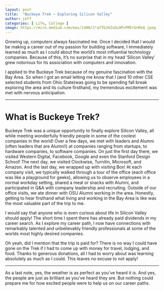 ```yaml
---
layout: post
title:  "Buckeye Trek — Exploring Silicon Valley"
author: jeff
categories: [ Life, College ]
image: https://miro.medium.com/max/1400/1*affbJHZxGLHPvPM5rbnMxQ.jpeg
---
```


Growing up, computers always fascinated me. Once I decided that I would be making a career out of my passion for building software, I immediately learned as much as I could about the world’s most influential technology companies. Because of this, it’s no surprise that in my head ‘Silicon Valley’ grew notorious for its association with computers and innovation.

I applied to the Buckeye Trek because of my genuine fascination with the Bay Area. So when I got an email letting me know that I (and 10 other CSE selected students from Ohio State)was going to be spending fall break exploring the area and its culture firsthand, my tremendous excitement was met with nervous anticipation.

----------

# What is Buckeye Trek?

Buckeye Trek was a unique opportunity to finally explore Silicon Valley, all while meeting wonderfully friendly people in some of the coolest companies in the world! Over a few days, we met with leaders and Alumni (often leaders that are Alumni!) at companies ranging from startups, to hardware companies, to software companies. On just the first day there, we visited Western Digital, Facebook, Google and even the Stanford Design School! The next day, we visited Clockwise, Turnitin, Microsoft, and Amazon. And the last day, we wrapped up with visiting Box! At each company visit, we typically walked through a tour of the office (each office was like a playground for geeks), allowing us to observe employees in a normal workday setting, shared a meal or snacks with Alumni, and participated in Q&A with company leadership and recruiting. Outside of our office visits, we ate dinner with OSU Alumni working in the area. Honestly, getting to hear firsthand what living and working in the Bay Area is like was the most valuable part of the trip to me.

I would say that anyone who is even curious about life in Silicon Valley should apply! The short time I spent there has already paid dividends in my career search. As I explore my career path, I now have connections with remarkably talented and unbelievably friendly professionals at some of the worlds most highly desired companies.

Oh yeah, did I mention that the trip is paid for? There is no way I could have gone on the Trek if I had to come up with money for travel, lodging, and food. Thanks to generous donations, all I had to worry about was learning absolutely as much as I could. This leaves no excuse to not apply!

----------

As a last note, yes, the weather is as perfect as you’ve heard it is. And yes, the people are just as brilliant as you’ve heard they are. But nothing could prepare me for how excited people were to help us on our career paths.